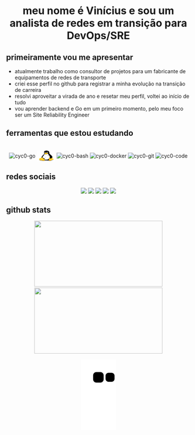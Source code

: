 <h1 align="center"> meu nome é Vinícius e sou um analista de redes em transição para DevOps/SRE </h1>

## primeiramente vou me apresentar

* atualmente trabalho como consultor de projetos para um fabricante de equipamentos de redes de transporte
* criei esse perfil no github para registrar a minha evolução na transição de carreira
* resolvi aproveitar a virada de ano e resetar meu perfil, voltei ao início de tudo
* vou aprender backend e Go em um primeiro momento, pelo meu foco ser um Site Reliability Engineer

## ferramentas que estou estudando

<div align="center" style="display: inline_block"><br>
  <img align="center" alt="cyc0-go" height="30" width="50" src="https://cdn.jsdelivr.net/gh/devicons/devicon/icons/go/go-original.svg">
  <img align="center" alt="cyc0-linux" height="30" width="50" src="https://github.com/devicons/devicon/blob/master/icons/linux/linux-original.svg">
  <img align="center" alt="cyc0-bash" height="30" width="50" src="https://cdn.jsdelivr.net/gh/devicons/devicon/icons/bash/bash-original.svg">
  <img align="center" alt="cyc0-docker" height="30" width="50" src="https://cdn.jsdelivr.net/gh/devicons/devicon/icons/docker/docker-original.svg">
  <img align="center" alt="cyc0-git" height="30" width="50" src="https://cdn.jsdelivr.net/gh/devicons/devicon/icons/git/git-original.svg">
  <img align="center" alt="cyc0-code" height="30" width="50"src="https://cdn.jsdelivr.net/gh/devicons/devicon/icons/vscode/vscode-original.svg">
</div>

## redes sociais
<div align="center">
  <a href="https://www.linkedin.com/in/vinicius-santana-da-silva" target="_blank"><img src="https://img.shields.io/badge/-LinkedIn-%230077B5?style=for-the-badge&logo=linkedin&logoColor=white" target="_blank"></a>
  <a href="https://t.me/bl4cktux89" target="_blank"><img src="https://img.shields.io/badge/Telegram-2CA5E0?style=for-the-badge&logo=telegram&logoColor=white" target="_blank"></a>
  <a href="https://www.instagram.com/bl4cktux89/" target="_blank"><img src="https://img.shields.io/badge/Instagram-E4405F?style=for-the-badge&logo=instagram&logoColor=white" target="_blank"></a>
  <a href="https://www.twitter.com/bl4cktux89/" target="_blank"><img src="https://img.shields.io/badge/Twitter-1DA1F2?style=for-the-badge&logo=twitter&logoColor=white" target="_blank"></a>
  <a href="https://dev.to/bl4cktux89" target="_blank"><img src="https://img.shields.io/badge/dev.to-0A0A0A?style=for-the-badge&logo=dev.to&logoColor=white" target="_blank"></a>
</div>  


## github stats
<div align="center">
  <a href="https://github.com/bl4cktux89">
  <img height="180" width="350" src="https://github-readme-stats.vercel.app/api?username=bl4cktux89&show_icons=true&theme=dracula&include_all_commits=true&count_private=true"/>
  <img height="180" width="350" src="https://github-readme-stats.vercel.app/api/top-langs/?username=bl4cktux89&layout=compact&langs_count=7&theme=dracula"/>

  ![Snake animation](https://github.com/bl4cktux89/bl4cktux89/blob/output/github-contribution-grid-snake.svg)
</div>
